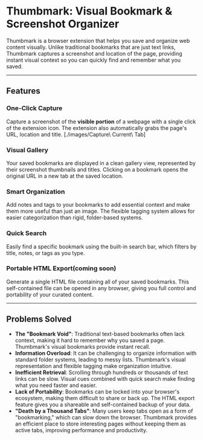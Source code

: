 # Thumbmark: Visual Bookmark & Screenshot Organizer

Thumbmark is a browser extension that helps you save and organize web content visually. Unlike traditional bookmarks that are just text links, Thumbmark captures a screenshot and location of the page, providing instant visual context so you can quickly find and remember what you saved.

---

## Features

### One-Click Capture
Capture a screenshot of the **visible portion** of a webpage with a single click of the extension icon. The extension also automatically grabs the page's URL, location and title.
[./images/Capture\ Current\ Tab]

### Visual Gallery
Your saved bookmarks are displayed in a clean gallery view, represented by their screenshot thumbnails and titles. Clicking on a bookmark opens the original URL in a new tab at the saved location.

### Smart Organization
Add notes and tags to your bookmarks to add essential context and make them more useful than just an image. The flexible tagging system allows for easier categorization than rigid, folder-based systems.

### Quick Search
Easily find a specific bookmark using the built-in search bar, which filters by title, notes, or tags as you type.

### Portable HTML Export(coming soon)
Generate a single HTML file containing all of your saved bookmarks. This self-contained file can be opened in any browser, giving you full control and portability of your curated content.

---

## Problems Solved

* **The "Bookmark Void"**: Traditional text-based bookmarks often lack context, making it hard to remember why you saved a page. Thumbmark's visual bookmarks provide instant recall.
* **Information Overload**: It can be challenging to organize information with standard folder systems, leading to messy lists. Thumbmark's visual representation and flexible tagging make organization intuitive.
* **Inefficient Retrieval**: Scrolling through hundreds or thousands of text links can be slow. Visual cues combined with quick search make finding what you need faster and easier.
* **Lack of Portability**: Bookmarks can be locked into your browser's ecosystem, making them difficult to share or back up. The HTML export feature gives you a shareable and self-contained backup of your data.
* **"Death by a Thousand Tabs"**: Many users keep tabs open as a form of "bookmarking," which can slow down the browser. Thumbmark provides an efficient place to store interesting pages without keeping them as active tabs, improving performance and productivity.
